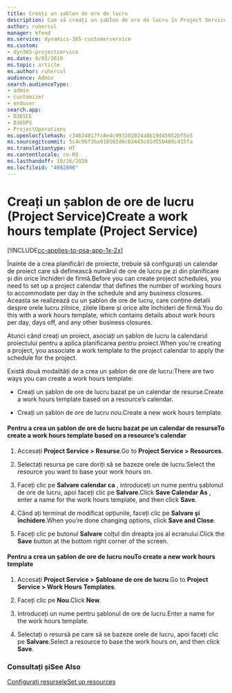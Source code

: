```yaml
---
title: Creați un șablon de ore de lucru
description: Cum să creați un șablon de ore de lucru în Project Service
author: ruhercul
manager: kfend
ms.service: dynamics-365-customerservice
ms.custom:
- dyn365-projectservice
ms.date: 8/03/2018
ms.topic: article
ms.author: ruhercul
audience: Admin
search.audienceType:
- admin
- customizer
- enduser
search.app:
- D365CE
- D365PS
- ProjectOperations
ms.openlocfilehash: c34634817fc8e4c993261024a8b19d45052bf5e5
ms.sourcegitcommit: 5c4c9bf3ba018562d6cb3443c01d550489c415fa
ms.translationtype: HT
ms.contentlocale: ro-RO
ms.lasthandoff: 10/16/2020
ms.locfileid: "4082806"
---
```

# <a name="create-a-work-hours-template-project-service"></a><span data-ttu-id="9419c-103">Creați un șablon de ore de lucru (Project Service)</span><span class="sxs-lookup"><span data-stu-id="9419c-103">Create a work hours template (Project Service)</span></span>

[!INCLUDE[cc-applies-to-psa-app-1x-2x](../includes/cc-applies-to-psa-app-1x-2x.md)]

<span data-ttu-id="9419c-104">Înainte de a crea planificări de proiecte, trebuie să configurați un calendar de proiect care să definească numărul de ore de lucru pe zi din planificare și din orice închideri de firmă.</span><span class="sxs-lookup"><span data-stu-id="9419c-104">Before you can create project schedules, you need to set up a project calendar that defines the number of working hours to accommodate per day in the schedule and any business closures.</span></span> <span data-ttu-id="9419c-105">Aceasta se realizează cu un șablon de ore de lucru, care conține detalii despre orele lucru zilnice, zilele libere și orice alte închideri de firmă.</span><span class="sxs-lookup"><span data-stu-id="9419c-105">You do this with a work hours template, which contains details about work hours per day, days off, and any other business closures.</span></span>  
  
 <span data-ttu-id="9419c-106">Atunci când creați un proiect, asociați un șablon de lucru la calendarul proiectului pentru a aplica planificarea pentru proiect.</span><span class="sxs-lookup"><span data-stu-id="9419c-106">When you’re creating a project, you associate a work template to the project calendar to apply the schedule for the project.</span></span>  
  
 <span data-ttu-id="9419c-107">Există două modalități de a crea un șablon de ore de lucru:</span><span class="sxs-lookup"><span data-stu-id="9419c-107">There are two ways you can create a work hours template:</span></span>  
  
-   <span data-ttu-id="9419c-108">Creați un șablon de ore de lucru bazat pe un calendar de resurse.</span><span class="sxs-lookup"><span data-stu-id="9419c-108">Create a work hours template based on a resource’s calendar.</span></span>  
  
-   <span data-ttu-id="9419c-109">Creați un șablon de ore de lucru nou.</span><span class="sxs-lookup"><span data-stu-id="9419c-109">Create a new work hours template.</span></span>  
  
#### <a name="to-create-a-work-hours-template-based-on-a-resources-calendar"></a><span data-ttu-id="9419c-110">Pentru a crea un șablon de ore de lucru bazat pe un calendar de resurse</span><span class="sxs-lookup"><span data-stu-id="9419c-110">To create a work hours template based on a resource’s calendar</span></span>  
  
1.  <span data-ttu-id="9419c-111">Accesați **Project Service > Resurse**.</span><span class="sxs-lookup"><span data-stu-id="9419c-111">Go to **Project Service > Resources**.</span></span>  
  
2.  <span data-ttu-id="9419c-112">Selectați resursa pe care doriți să se bazeze orele de lucru.</span><span class="sxs-lookup"><span data-stu-id="9419c-112">Select the resource you want to base your work hours on.</span></span>  
  
3.  <span data-ttu-id="9419c-113">Faceți clic pe **Salvare calendar ca** , introduceți un nume pentru șablonul de ore de lucru, apoi faceți clic pe **Salvare**.</span><span class="sxs-lookup"><span data-stu-id="9419c-113">Click **Save Calendar As** , enter a name for the work hours template, and then click **Save**.</span></span>  
  
4.  <span data-ttu-id="9419c-114">Când ați terminat de modificat opțiunile, faceți clic pe **Salvare și închidere**.</span><span class="sxs-lookup"><span data-stu-id="9419c-114">When you’re done changing options, click **Save and Close**.</span></span>  
  
5.  <span data-ttu-id="9419c-115">Faceți clic pe butonul **Salvare** colțul din dreapta jos al ecranului.</span><span class="sxs-lookup"><span data-stu-id="9419c-115">Click the **Save** button at the bottom right corner of the screen.</span></span>  
  
#### <a name="to-create-a-new-work-hours-template"></a><span data-ttu-id="9419c-116">Pentru a crea un șablon de ore de lucru nou</span><span class="sxs-lookup"><span data-stu-id="9419c-116">To create a new work hours template</span></span>  
  
1.  <span data-ttu-id="9419c-117">Accesați **Project Service > Șabloane de ore de lucru**.</span><span class="sxs-lookup"><span data-stu-id="9419c-117">Go to **Project Service > Work Hours Templates**.</span></span>  
  
2.  <span data-ttu-id="9419c-118">Faceți clic pe **Nou**.</span><span class="sxs-lookup"><span data-stu-id="9419c-118">Click **New**.</span></span>  
  
3.  <span data-ttu-id="9419c-119">Introduceți un nume pentru șablonul de ore de lucru.</span><span class="sxs-lookup"><span data-stu-id="9419c-119">Enter a name for the work hours template.</span></span>  
  
4.  <span data-ttu-id="9419c-120">Selectați o resursă pe care să se bazeze orele de lucru, apoi faceți clic pe **Salvare**.</span><span class="sxs-lookup"><span data-stu-id="9419c-120">Select a resource to base the work hours on, and then click **Save**.</span></span>  
  
### <a name="see-also"></a><span data-ttu-id="9419c-121">Consultați și</span><span class="sxs-lookup"><span data-stu-id="9419c-121">See Also</span></span>  
 [<span data-ttu-id="9419c-122">Configurați resursele</span><span class="sxs-lookup"><span data-stu-id="9419c-122">Set up resources</span></span>](../psa/set-up-resources.md)
